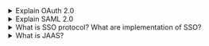 
<details>
<summary>Explain OAuth 2.0</summary>
</details>

<details>
<summary>Explain SAML 2.0</summary>
</details>

<details>
  <summary>What is SSO protocol? What are implementation of SSO?</summary>
</details>

<details>
  <summary>What is JAAS?</summary>
</details>
